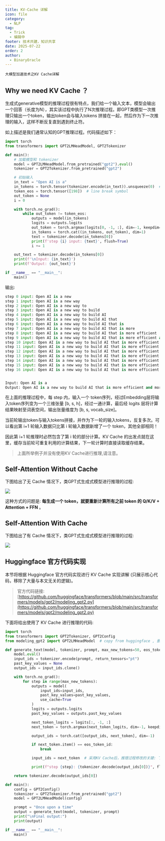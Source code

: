 ```yaml
---
title: KV-Cache 详解
icon: file
category:
  - NLP
tag:
  - Trick
  - 编辑中
footer: 技术共建，知识共享
date: 2025-07-22
order: 2
author:
  - BinaryOracle
---
```


`大模型加速技术之KV Cache详解`
 
<!-- more -->

## Why we need KV Cache ？

生成式generative模型的推理过程很有特点，我们给一个输入文本，模型会输出一个回答（长度为N），其实该过程中执行了N次推理过程。即GPT类模型一次推理只输出一个token，输出token会与输入tokens 拼接在一起，然后作为下一次推理的输入，这样不断反复直到遇到终止符。

如上描述是我们通常认知的GPT推理过程。代码描述如下：

```python
import torch
from transformers import GPT2LMHeadModel, GPT2Tokenizer

def main():
    # 加载模型和 tokenizer
    model = GPT2LMHeadModel.from_pretrained("gpt2").eval()
    tokenizer = GPT2Tokenizer.from_pretrained("gpt2")

    # 初始输入
    in_text = "Open AI is a"
    in_tokens = torch.tensor(tokenizer.encode(in_text)).unsqueeze(0)  # [1, seq_len]
    token_eos = torch.tensor([198])  # line break symbol
    out_token = None
    i = 0

    with torch.no_grad():
        while out_token != token_eos:
            outputs = model(in_tokens)
            logits = outputs.logits
            out_token = torch.argmax(logits[0, -1, :], dim=-1, keepdim=True).unsqueeze(0)  # [1, 1]
            in_tokens = torch.cat((in_tokens, out_token), dim=1)
            text = tokenizer.decode(in_tokens[0])
            print(f'step {i} input: {text}', flush=True)
            i += 1

    out_text = tokenizer.decode(in_tokens[0])
    print(f'\nInput: {in_text}')
    print(f'Output: {out_text}')

if __name__ == "__main__":
    main()
```

输出:

```python
step 0 input: Open AI is a new
step 1 input: Open AI is a new way
step 2 input: Open AI is a new way to
step 3 input: Open AI is a new way to build
step 4 input: Open AI is a new way to build AI
step 5 input: Open AI is a new way to build AI that
step 6 input: Open AI is a new way to build AI that is
step 7 input: Open AI is a new way to build AI that is more
step 8 input: Open AI is a new way to build AI that is more efficient
step 9 input: Open AI is a new way to build AI that is more efficient and
step 10 input: Open AI is a new way to build AI that is more efficient and more
step 11 input: Open AI is a new way to build AI that is more efficient and more efficient
step 12 input: Open AI is a new way to build AI that is more efficient and more efficient than
step 13 input: Open AI is a new way to build AI that is more efficient and more efficient than traditional
step 14 input: Open AI is a new way to build AI that is more efficient and more efficient than traditional AI
step 15 input: Open AI is a new way to build AI that is more efficient and more efficient than traditional AI.
step 16 input: Open AI is a new way to build AI that is more efficient and more efficient than traditional AI.


Input: Open AI is a
Output: Open AI is a new way to build AI that is more efficient and more efficient than traditional AI.
```

在上面的推理过程中，每 step 内，输入一个 token序列，经过Embedding层将输入token序列变为一个三维张量 [b, s, h]，经过一通计算，最后经 logits 层将计算结果映射至词表空间，输出张量维度为 [b, s, vocab_size]。

当前轮输出token与输入tokens拼接，并作为下一轮的输入tokens，反复多次。可以看出第 i+1 轮输入数据只比第 i 轮输入数据新增了一个 token，其他全部相同！

因此第 i+1 轮推理时必然包含了第 i 轮的部分计算。KV Cache 的出发点就在这里，缓存当前轮可重复利用的计算结果，下一轮计算时直接读取缓存结果。

> 上面所举例子并没有使用KV Cache进行推理,请注意。

## Self-Attention Without Cache

下图给出了无 Cache 情况下，类GPT式生成式模型进行推理的过程:

![](KV-Cache/1.png)

这种方式的问题是: **每生成一个 token，就要重新计算所有之前 token 的 Q/K/V + Attention + FFN** 。


## Self-Attention With Cache


下图给出了有 Cache 情况下，类GPT式生成式模型进行推理的过程:

![](KV-Cache/2.png)

## Huggingface 官方代码实现

本节将根据 Huggingface 官方代码实现进行 KV Cache 实现讲解 (只展示核心代码，移除了大量与本文无关的逻辑)。

> 官方代码链接: [https://github.com/huggingface/transformers/blob/main/src/transformers/models/gpt2/modeling_gpt2.py](https://github.com/huggingface/transformers/blob/main/src/transformers/models/gpt2/modeling_gpt2.py)

下面将给出使用了 KV Cache 进行推理的代码:

```python
import torch
from transformers import GPT2Tokenizer, GPT2Config
from modeling_gpt2 import GPT2LMHeadModel  # copy from huggingface , 删除了大量无关代码

def generate_text(model, tokenizer, prompt, max_new_tokens=50, eos_token_id=198):
    model.eval()
    input_ids = tokenizer.encode(prompt, return_tensors="pt")
    past_key_values = None
    output_ids = input_ids.clone()

    with torch.no_grad():
        for step in range(max_new_tokens):
            outputs = model(
                input_ids=input_ids,
                past_key_values=past_key_values,
                use_cache=True
            )
            logits = outputs.logits
            past_key_values = outputs.past_key_values

            next_token_logits = logits[:, -1, :]
            next_token = torch.argmax(next_token_logits, dim=-1, keepdim=True)

            output_ids = torch.cat([output_ids, next_token], dim=-1)

            if next_token.item() == eos_token_id:
                break

            input_ids = next_token  # 采用KV Cache后，推理过程修改的关键: 下一步只送入新 token

            print(f"step {step}: {tokenizer.decode(output_ids[0])}", flush=True)

    return tokenizer.decode(output_ids[0])

def main():
    config = GPT2Config()
    tokenizer = GPT2Tokenizer.from_pretrained("gpt2")
    model = GPT2LMHeadModel(config)

    prompt = "Once upon a time"
    output = generate_text(model, tokenizer, prompt)
    print("\nFinal output:")
    print(output)

if __name__ == "__main__":
    main()
```
